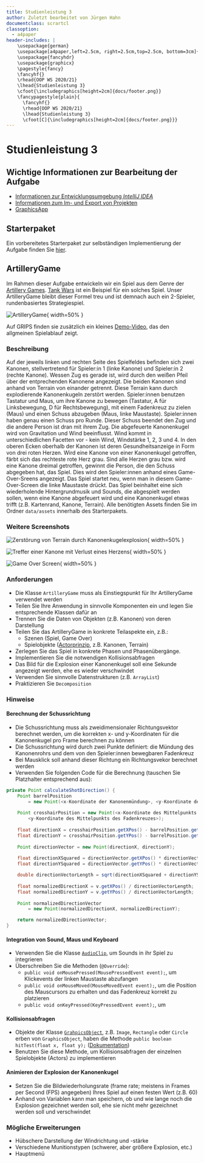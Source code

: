 ```yaml
---
title: Studienleistung 3
author: Zuletzt bearbeitet von Jürgen Hahn
documentclass: scrartcl
classoption:
  - a4paper
header-includes: |
    \usepackage{german} 
    \usepackage[a4paper,left=2.5cm, right=2.5cm,top=2.5cm, bottom=3cm]{geometry}
    \usepackage{fancyhdr}
    \usepackage{graphicx}
    \pagestyle{fancy}
    \fancyhf{}
    \rhead{OOP WS 2020/21}
    \lhead{Studienleistung 3}
    \cfoot{\includegraphics[height=2cm]{docs/footer.png}}
    \fancypagestyle{plain}{
      \fancyhf{}
      \rhead{OOP WS 2020/21}
      \lhead{Studienleistung 3}
      \cfoot[C]{\includegraphics[height=2cm]{docs/footer.png}}}
---
```



# Studienleistung 3

## Wichtige Informationen zur Bearbeitung der Aufgabe 
  - [Informationen zur Entwicklungsumgebung *IntelliJ IDEA*](https://elearning.uni-regensburg.de/mod/book/view.php?id=1480675)
  - [Informationen zum Im- und Export von Projekten](https://elearning.uni-regensburg.de/mod/book/view.php?id=1480675&chapterid=51551)
  - [GraphicsApp](https://elearning.uni-regensburg.de/mod/url/view.php?id=1482162)

## Starterpaket

Ein vorbereitetes Starterpaket zur selbständigen Implementierung der Aufgabe finden Sie [hier](https://github.com/OOP-Ubungen-WS2020-21/U00-Template-fuer-Aufgaben/archive/Starterpaket.zip).

## ArtilleryGame

Im Rahmen dieser Aufgabe entwickeln wir ein Spiel aus dem Genre der [Artillery Games](https://en.wikipedia.org/wiki/Artillery_game). 
[Tank Wars](https://dosgames.com/game/tank-wars/) ist ein Beispiel für ein solches Spiel.
Unser ArtilleryGame bleibt dieser Formel treu und ist demnach auch ein 2-Spieler, rundenbasiertes Strategiespiel.

![ArtilleryGame](docs/artillerygame.png){ width=50% }

Auf GRIPS finden sie zusätzlich ein kleines [Demo-Video](https://elearning.uni-regensburg.de/mod/resource/view.php?id=1596083), das den allgmeinen Spielablauf zeigt.

### Beschreibung
Auf der jeweils linken und rechten Seite des Spielfeldes befinden sich zwei Kanonen, stellvertretend für Spieler:in 1 (linke Kanone) und Spieler:in 2 (rechte Kanone).
Wessen Zug es gerade ist, wird durch den weißen Pfeil über der entprechenden Kanonene angezeigt.
Die beiden Kanonen sind anhand von Terrain von einander getrennt.
Diese Terrain kann durch explodierende Kanonenkugeln zerstört werden.
Spieler:innen benutzen Tastatur und Maus, um ihre Kanone zu bewegen (Tastatur, A für Linksbewegung, D für Rechtsbewegung), mit einem Fadenkreuz zu zielen (Maus) und einen Schuss abzugeben (Maus, linke Maustaste).
Spieler:innen haben genau einen Schuss pro Runde.
Dieser Schuss beendet den Zug und die andere Person ist dran mit ihrem Zug.
Die abgefeuerte Kanonenkugel wird von Gravitation und Wind beeinflusst.
Wind kommt in unterschiedlichen Facetten vor - kein Wind, Windstärke 1, 2, 3 und 4.
In den oberen Ecken oberhalb der Kanonen ist deren Gesundheitsanzeige in Form von drei roten Herzen.
Wird eine Kanone von einer Kanonenkugel getroffen, färbt sich das rechteste rote Herz grau.
Sind alle Herzen grau bzw. wird eine Kanone dreimal getroffen, gewinnt die Person, die den Schuss abgegeben hat, das Spiel.
Dies wird den Spieler:innen anhand eines Game-Over-Sreens angezeigt.
Das Spiel startet neu, wenn man in diesem Game-Over-Screen die linke Maustaste drückt.
Das Spiel beinhaltet eine sich wiederholende Hintergrundmusik und Sounds, die abgespielt werden sollen, wenn eine Kanone abgefeuert wird und eine Kanonenkugel etwas trifft (z.B. Kartenrand, Kanone, Terrain).
Alle benötigten Assets finden Sie im Ordner `data/assets` innerhalb des Starterpakets.

### Weitere Screenshots

![Zerstörung von Terrain durch Kanonenkugelexplosion](docs/destructibleTerrain.png){ width=50% }

![Treffer einer Kanone mit Verlust eines Herzens](docs/healthLoss.png){ width=50% }

![Game Over Screen](docs/gameOver.png){ width=50% }

### Anforderungen
* Die Klasse `ArtilleryGame` muss als Einstiegspunkt für Ihr ArtilleryGame verwendet werden
* Teilen Sie Ihre Anwendung in sinnvolle Komponenten ein und legen Sie entsprechende Klassen dafür an
* Trennen Sie die Daten von Objekten (z.B. Kanonen) von deren Darstellung
* Teilen Sie das ArtilleryGame in konkrete Teilaspekte ein, z.B.:
  * Szenen (Spiel, Game Over)
  * Spielobjekte ([Actorprinzip](https://gamedev.stackexchange.com/questions/151169/what-is-an-actor-in-game-development#:~:text=A%20game%20actor%20is%20an,might%20even%20be%20an%20actor.), z.B. Kanonen, Terrain)
* Zerlegen Sie das Spiel in konkrete Phasen und Phasenübergänge.
* Implementieren Sie die notwendigen Kollisionsabfragen
* Das Bild für die Explosion einer Kanonenkugel soll eine Sekunde angezeigt werden, ehe es wieder verschwindet
* Verwenden Sie sinnvolle Datenstrukturen (z.B. `ArrayList`)
* Praktizieren Sie `Decomposition`

### Hinweise

#### Berechnung der Schussrichtung
* Die Schussrichtung muss als zweidimensionaler Richtungsvektor berechnet werden, um die korrekten x- und y-Koordinaten für die Kanonenkugel pro Frame berechnen zu können
* Die Schussrichtung wird durch zwei Punkte definiert: die Mündung des Kanonenrohrs und dem von den Spieler:innen bewegbaren Fadenkreuz
* Bei Mausklick soll anhand dieser Richtung ein Richtungsvekor berechnet werden
* Verwenden Sie folgenden Code für die Berechnung (tauschen Sie Platzhalter entsprechend aus):

```java
private Point calculateShotDirection() {
    Point barrelPosition 
    	= new Point(<x-Koordinate der Kanonenmündung>, <y-Koordinate der Kanonenmündung>);
    
    Point crosshairPosition = new Point(<x-Koordinate des Mittelpunkts des Fadenkreuzes>,
    	<y-Koordinate des Mittelpunkts des Fadenkreuzes>);
    
    float directionX = crosshairPosition.getXPos() - barrelPosition.getXPos();
    float directionY = crosshairPosition.getYPos() - barrelPosition.getYPos();
    
    Point directionVector = new Point(directionX, directionY);
    
    float directionXSquared = directionVector.getXPos() * directionVector.getXPos();
    float directionYSquared = directionVector.getYPos() * directionVector.getYPos();

    double directionVectorLength = sqrt(directionXSquared + directionYSquared);
    
    float normalizedDirectionX = v.getXPos() / directionVectorLength;
    float normalizedDirectionY = v.getYPos() / directionVectorLength;
    
    Point normalizedDirectionVector 
    	= new Point(normalizedDirectionX, normalizedDirectionY);

    return normalizedDirectionVector;
}

```

#### Integration von Sound, Maus und Keyboard
* Verwenden Sie die Klasse [`AudioClip`](https://oop-regensburg.github.io/GraphicsApp-Reborn-Library/html/classde_1_1ur_1_1mi_1_1oop_1_1audio_1_1_audio_clip.html), um Sounds in ihr Spiel zu integrieren
* Überschreiben Sie die Methoden (`@Override`):
  * `public void onMousePressed(MousePressedEvent event);`, um Klickevents der linken Maustaste abzufangen
  * `public void onMouseMoved(MouseMovedEvent event);`, um die Position des Mauscursors zu erhalten und das Fadenkreuz korrekt zu platzieren
  * `public void onKeyPressed(KeyPressedEvent event);`, um 
  
#### Kollisionsabfragen
* Objekte der Klasse [`GrahpicsObject`](https://oop-regensburg.github.io/GraphicsApp-Reborn-Library/html/classde_1_1ur_1_1mi_1_1oop_1_1graphics_1_1_graphics_object.html), z.B. `Image`, `Rectangle` oder `Circle` erben von `GraphicsObject`, haben die Methode `public boolean hitTest(float x, float y);` ([Dokumentation](https://oop-regensburg.github.io/GraphicsApp-Reborn-Library/html/classde_1_1ur_1_1mi_1_1oop_1_1graphics_1_1_graphics_object.html#aa058c4daea042244726ae347972511ae))
* Benutzen Sie diese Methode, um Kollisionsabfragen der einzelnen Spielobjekte (Actors) zu implementieren

#### Animieren der Explosion der Kanonenkugel
* Setzen Sie die Bildwiederholungsrate (frame rate; meistens in Frames per Second (FPS) angegeben) Ihres Spiel auf einen festen Wert (z.B. 60)
* Anhand von Variablen kann man speichern, ob und wie lange noch die Explosion gezeichnet werden soll, ehe sie nicht mehr gezeichnet werden soll und verschwindet

### Mögliche Erweiterungen
* Hübschere Darstellung der Windrichtung und -stärke
* Verschiedene Munitionstypen (schwerer, aber größere Explosion, etc.) 
* Hauptmenü

